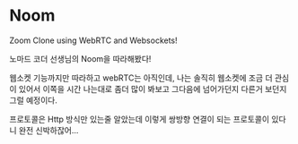 # Noom

Zoom Clone using WebRTC and Websockets!

노마드 코더 선생님의 Noom을 따라해봤다!

웹소켓 기능까지만 따라하고 webRTC는 아직인데, 나는 솔직히 웹소켓에 조금 더 관심이 있어서 이쪽을 시간 나는대로 좀더 많이 봐보고 그다음에 넘어가던지 다른거 보던지 그럴 예정이다. 

프로토콜은 Http 방식만 있는줄 알았는데 이렇게 쌍방향 연결이 되는 프로토콜이 있다니 완전 신박하잖어... 
